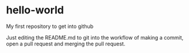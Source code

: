 # hello-world
My first repository to get into github

Just editing the README.md to git into the workflow of making a commit, open a pull request and merging the pull request.
